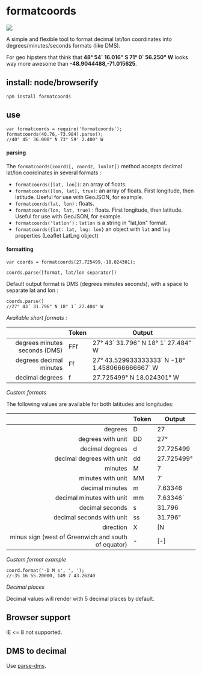 # formatcoords

![](https://raw.githubusercontent.com/nerik/formatcoords/master/doc/mercator.jpg)

A simple and flexible tool to format decimal lat/lon coordinates into degrees/minutes/seconds formats (like DMS).

For geo hipsters that think that **48° 54´ 16.016" S 71° 0´ 56.250" W** looks way more awesome than **-48.9044488,-71.015625**.

## install: node/browserify 

```
npm install formatcoords
```

## use

```
var formatcoords = require('formatcoords');
formatcoords(40.76,-73.984).parse();
//40° 45' 36.000" N 73° 59' 2.400" W
```

#### parsing

The ```formatcoords(coord1[, coord2, lonlat])``` method accepts decimal lat/lon coordinates in several formats :
- ```formatcoords([lat, lon])```: an array of floats.
- ```formatcoords([lon, lat], true)```: an array of floats. First longitude, then latitude. Useful for use with GeoJSON, for example.
- ```formatcoords(lat, lon)``` : floats.
- ```formatcoords(lon, lat, true)``` : floats. First longitude, then latitude. Useful for use with GeoJSON, for example.
- ```formatcoords('latlon')``` : ```latlon``` is a string in "lat,lon" format.
- ```formatcoords({lat: lat, lng: lon}``` an object with ```lat``` and ```lng``` properties (Leaflet LatLng object)

#### formatting

```
var coords = formatcoords(27.725499,-18.024301);
```

```
coords.parse([format, lat/lon separator])
```

Default output format is DMS (degrees minutes seconds), with a space to separate lat and lon :
```
coords.parse()
//27° 43´ 31.796" N 18° 1´ 27.484" W
```

*Available short formats :*

|                       | Token   | Output |
|----------------------:|:--------|--------|
|degrees minutes seconds (DMS)|FFf        |27° 43´ 31.796" N 18° 1´ 27.484" W        |
|degrees decimal minutes|Ff       |27° 43.529933333333´ N -18° 1.4580666666667´ W       |
|decimal degrees        |f        |27.725499° N 18.024301° W        |

*Custom formats*

The following values are available for both latitudes and longitudes: 

|                               | Token   | Output |
|------------------------------:|:--------|--------|
|degrees                        |D        |27        |
|degrees with unit              |DD       |27°        |
|decimal degrees                |d        |27.725499        |
|decimal degrees with unit      |dd       |27.725499°        |
|minutes                        |M        |7        |
|minutes with unit              |MM       |7´        |
|decimal minutes                |m        |7.63346        |
|decimal minutes with unit      |mm       |7.63346´        |
|decimal seconds                |s        |31.796        |
|decimal seconds with unit      |ss       |31.796"        |
|direction                      |X        |[N|S], [E|W]        |
|minus sign (west of Greenwich and south of equator)|-        |[-]        |

*Custom format example*

```
coord.format('-D M s', ', ');
//-35 16 55.20000, 149 7 43.26240
```

*Decimal places*

Decimal values will render with 5 decimal places by default.


## Browser support
IE <= 8 not supported.

## DMS to decimal

Use [parse-dms](https://www.npmjs.com/package/parse-dms).
